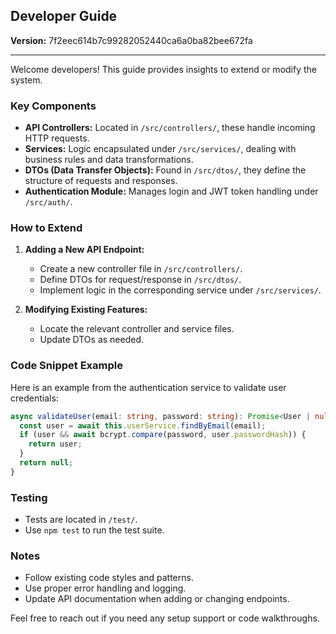 ## Developer Guide

**Version:** 7f2eec614b7c99282052440ca6a0ba82bee672fa

---

Welcome developers! This guide provides insights to extend or modify the system.

### Key Components

- **API Controllers:** Located in `/src/controllers/`, these handle incoming HTTP requests.
- **Services:** Logic encapsulated under `/src/services/`, dealing with business rules and data transformations.
- **DTOs (Data Transfer Objects):** Found in `/src/dtos/`, they define the structure of requests and responses.
- **Authentication Module:** Manages login and JWT token handling under `/src/auth/`.

### How to Extend

1. **Adding a New API Endpoint:**
   - Create a new controller file in `/src/controllers/`.
   - Define DTOs for request/response in `/src/dtos/`.
   - Implement logic in the corresponding service under `/src/services/`.

2. **Modifying Existing Features:**
   - Locate the relevant controller and service files.
   - Update DTOs as needed.

### Code Snippet Example

Here is an example from the authentication service to validate user credentials:

```typescript
async validateUser(email: string, password: string): Promise<User | null> {
  const user = await this.userService.findByEmail(email);
  if (user && await bcrypt.compare(password, user.passwordHash)) {
    return user;
  }
  return null;
}
```

### Testing

- Tests are located in `/test/`.
- Use `npm test` to run the test suite.

### Notes

- Follow existing code styles and patterns.
- Use proper error handling and logging.
- Update API documentation when adding or changing endpoints.

Feel free to reach out if you need any setup support or code walkthroughs.